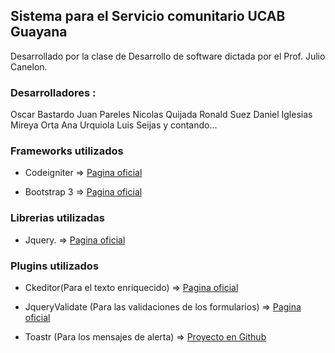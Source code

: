 ## Sistema para el  Servicio comunitario UCAB Guayana

Desarrollado por la clase de Desarrollo de software dictada por el Prof. Julio Canelon.

### Desarrolladores :
 Oscar Bastardo
 Juan Pareles
 Nicolas Quijada 
 Ronald Suez
 Daniel Iglesias
 Mireya Orta
 Ana Urquiola
 Luis Seijas
 y contando...



### Frameworks utilizados

- Codeigniter => <a href="http://ellislab.com/codeigniter" target="_blank">Pagina oficial</a>

- Bootstrap 3 => <a href="http://getbootstrap.com" target="_blank">Pagina oficial</a>


### Librerias utilizadas

- Jquery. => <a href="http://jquery.com/" target="_blank">Pagina oficial</a>


### Plugins utilizados

- Ckeditor(Para el texto enriquecido) 
	=> <a href="http://jqueryvalidation.org/" target="_blank">Pagina oficial</a>

- JqueryValidate (Para las validaciones de los formularios) 
	=> <a href="http://jqueryvalidation.org/" target="_blank">Pagina oficial</a>

- Toastr (Para los mensajes de alerta) 
	=> <a href="https://github.com/CodeSeven/toastr" target="_blank">Proyecto en Github</a>



